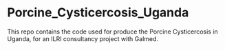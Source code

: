 # Porcine_Cysticercosis_Uganda
This repo contains the code used for produce the Porcine Cysticercosis in Uganda, for an ILRI consultancy project with Galmed. 

